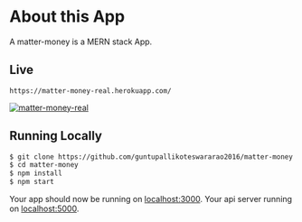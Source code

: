 #  About this App
A matter-money is a MERN stack App.

## Live
```
https://matter-money-real.herokuapp.com/

```
[![matter-money-real](https://lh3.googleusercontent.com/-GWTApYOtrA4/W7TAdyjFoPI/AAAAAAAAA_Y/ZN2w8MYK-p4zv_RG_vqcLZa_5JiZS9zTgCEwYBhgL/w140-h140-p/3021833.jpg)](https://matter-money-real.herokuapp.com/)

## Running Locally

```sh
$ git clone https://github.com/guntupallikoteswararao2016/matter-money.git # or clone your own fork
$ cd matter-money
$ npm install
$ npm start
```

Your app should now be running on [localhost:3000](http://localhost:3000/).
Your api server running on  [localhost:5000](http://localhost:5000/).
